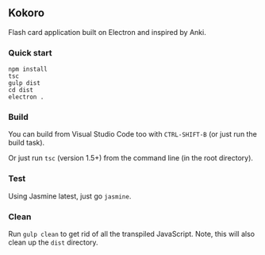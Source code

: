 ## Kokoro
Flash card application built on Electron and inspired by Anki.

### Quick start

	npm install
	tsc
	gulp dist
	cd dist
	electron .

### Build
You can build from Visual Studio Code too with `CTRL-SHIFT-B` (or just run the 
build task).

Or just run `tsc` (version 1.5+) from the command line (in the root directory).

### Test
Using Jasmine latest, just go `jasmine`.

### Clean
Run `gulp clean` to get rid of all the transpiled JavaScript. Note, this will 
also clean up the `dist` directory.
